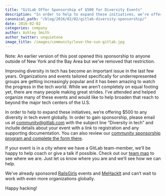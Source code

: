 ```yaml
---
title: "GitLab Offer Sponsorship of $500 for Diversity Events"
description: "In order to help to expand these initiatives, we’re offering $500 to any diversity in tech event globally."
canonical_path: "/blog/2016/02/02/gitlab-diversity-sponsorship/"
date: 2016-02-02
categories: company
author: Ashley Smith
author_twitter: unquietone
image_title: /images/community/love-the-sun-gitlab.jpg
---
```

Note: An earlier version of this post opened this sponsorship to anyone outside of New York and the Bay Area but we've removed that restriction.   

Improving diversity in tech has become an important issue in the last few years.
Organizations and events tailored specifically for underrepresented groups
are getting increasingly popular and it has been amazing to watch the progress
in the tech world. While we aren’t completely on equal footing yet,
there are many people making great strides.
I’ve attended and helped organize many of these events and would like to
help broaden that reach to beyond the major tech centers of the U.S.

<!--more-->

In order to help to expand these initiatives, we’re offering $500 to any
diversity in tech event globally.
In order to gain sponsorship, please email us at community@gitlab.com with
the subject line “Diversity in tech” and include details about your event with a link to registration and any supporting documentation.
You can also review our [community sponsorship program and complete the form there](/community/sponsorship/).

If your event is in a city where we have a GitLab team-member, we’ll be happy
to help coach or give a talk if possible.
Check out our [team map](/company/team/) to see where we are.
Just let us know where you are and we’ll see how we can help.

We’ve already sponsored [RailsGirls](http://railsgirls.com/) events
and [MeHackIt](http://mehackit.org/) and can’t wait to work with
even more organizations globally.

Happy hacking!

